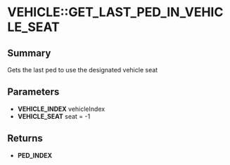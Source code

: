 # VEHICLE::GET_LAST_PED_IN_VEHICLE_SEAT

## Summary
Gets the last ped to use the designated vehicle seat

## Parameters
* **VEHICLE_INDEX** vehicleIndex
* **VEHICLE_SEAT** seat = -1

## Returns
* **PED_INDEX**